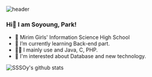 ![header](https://capsule-render.vercel.app/api?type=slice&color=f6ac47&height=100&section=&text=SSSOy's%20github&fontSize=30&fontAlign=85)

### Hi👋 I am Soyoung, Park!

- 🏫 Mirim Girls' Information Science High School
- 🌱 I’m currently learning Back-end part.
- 👩‍💻 I mainly use and Java, C, PHP.
- 📖 I'm interested about Database and new technology.


![SSSOy's github stats](https://github-readme-stats.vercel.app/api?username=SSSOy&show_icons=true)


<!--
**SSSOy/SSSOy** is a ✨ _special_ ✨ repository because its `README.md` (this file) appears on your GitHub profile.

Here are some ideas to get you started:

- 🔭 I’m currently working on ...
- 🌱 I’m currently learning ...
- 👯 I’m looking to collaborate on ...
- 🤔 I’m looking for help with ...
- 💬 Ask me about ...
- 📫 How to reach me: ...
- 😄 Pronouns: ...
- ⚡ Fun fact: ...
-->
